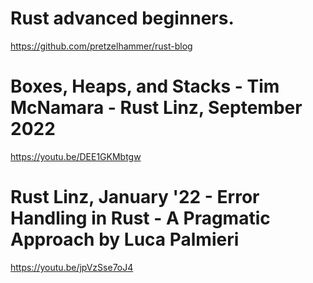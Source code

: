 # Rust advanced beginners.

https://github.com/pretzelhammer/rust-blog



# Boxes, Heaps, and Stacks - Tim McNamara - Rust Linz, September 2022

https://youtu.be/DEE1GKMbtgw


# Rust Linz, January '22 - Error Handling in Rust - A Pragmatic Approach by Luca Palmieri

https://youtu.be/jpVzSse7oJ4
